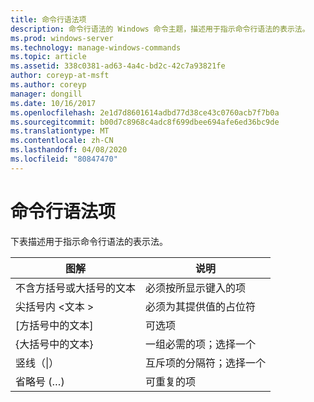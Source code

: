 ```yaml
---
title: 命令行语法项
description: 命令行语法的 Windows 命令主题，描述用于指示命令行语法的表示法。
ms.prod: windows-server
ms.technology: manage-windows-commands
ms.topic: article
ms.assetid: 338c0381-ad63-4a4c-bd2c-42c7a93821fe
author: coreyp-at-msft
ms.author: coreyp
manager: dongill
ms.date: 10/16/2017
ms.openlocfilehash: 2e1d7d8601614adbd77d38ce43c0760acb7f7b0a
ms.sourcegitcommit: b00d7c8968c4adc8f699dbee694afe6ed36bc9de
ms.translationtype: MT
ms.contentlocale: zh-CN
ms.lasthandoff: 04/08/2020
ms.locfileid: "80847470"
---
```

# <a name="command-line-syntax-key"></a>命令行语法项

下表描述用于指示命令行语法的表示法。

|图解|说明|
|--------|-----------|
|不含方括号或大括号的文本|必须按所显示键入的项|
|尖括号内 \<文本 >|必须为其提供值的占位符|
|[方括号中的文本]|可选项|
|{大括号中的文本}|一组必需的项；选择一个|
|竖线（\|）|互斥项的分隔符；选择一个|
|省略号 (…)|可重复的项|
